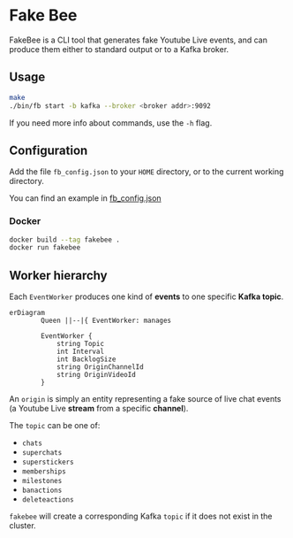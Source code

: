 # Fake Bee

FakeBee is a CLI tool that generates fake Youtube Live events, and can produce them either to standard output or to a Kafka broker.

## Usage

```bash
make
./bin/fb start -b kafka --broker <broker addr>:9092
```

If you need more info about commands, use the `-h` flag.

## Configuration

Add the file `fb_config.json` to your `HOME` directory, or to the current working directory.

You can find an example in [fb_config.json](fb_config.json)

### Docker

```bash
docker build --tag fakebee .
docker run fakebee
```

## Worker hierarchy

Each `EventWorker` produces one kind of **events** to one specific **Kafka topic**.

```mermaid
erDiagram
		Queen ||--|{ EventWorker: manages

		EventWorker {
			string Topic
			int Interval
			int BacklogSize
			string OriginChannelId
			string OriginVideoId
		}
```

An `origin` is simply an entity representing a fake source of live chat events (a Youtube Live **stream** from a specific **channel**).

The `topic` can be one of:

- `chats`
- `superchats`
- `superstickers`
- `memberships`
- `milestones`
- `banactions`
- `deleteactions`

`fakebee` will create a corresponding Kafka `topic` if it does not exist in the cluster.
